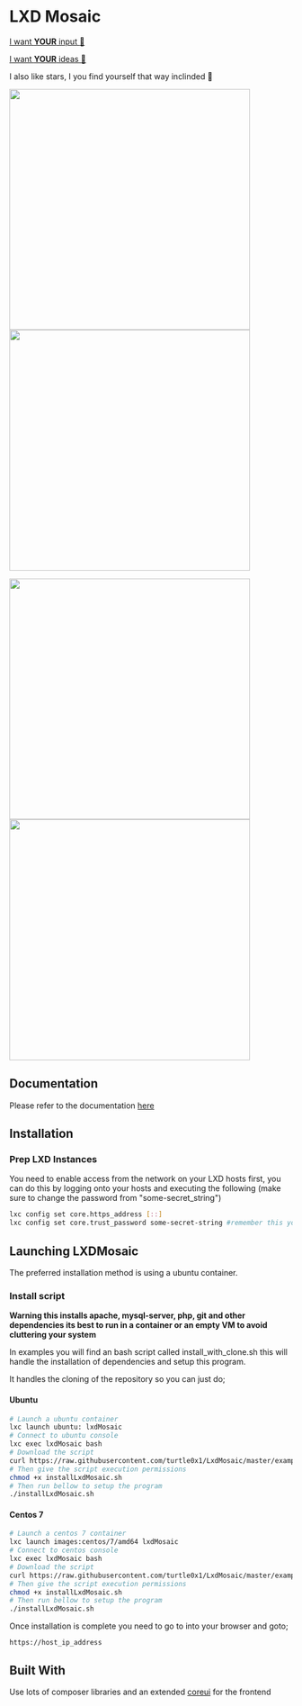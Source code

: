 # LXD Mosaic
<a href="https://github.com/turtle0x1/LxdMosaic/labels/more%20input%20required">I want <b>YOUR</b> input :loudspeaker:</a> 

<a href="https://github.com/turtle0x1/LxdMosaic/issues/new?assignees=&labels=&template=feature_request.md&title=">I want <b>YOUR</b> ideas :thought_balloon:</a> 

I also like stars, I you find yourself that way inclinded :angel:


<img src="https://i.imgur.com/Rc2Hupi.png" width="428"> <img src="https://i.imgur.com/mRfbtOP.png" width="428">

<img src="https://i.imgur.com/AhkgYnG.png" width="428"><img src="https://i.imgur.com/dY3ArHg.png" width="428">

## Documentation

Please refer to the documentation <a href="https://lxdmosaic.readthedocs.io/en/latest/"> here </a>

## Installation

### Prep LXD Instances

You need to enable access from the network on your LXD hosts first, you can do this by logging onto your hosts and executing the following (make sure to change the password from "some-secret_string")

```bash
lxc config set core.https_address [::]
lxc config set core.trust_password some-secret-string #remember this you will be asked later
```

## Launching LXDMosaic

The preferred installation method is using a ubuntu container.

### Install script
**Warning this installs apache, mysql-server, php, git and other
dependencies its best to run in a container or an empty VM to avoid cluttering
your system**

In examples you will find an bash script called install_with_clone.sh this will
handle the installation of dependencies and setup this program.

It handles the cloning of the repository so you can just do;
#### Ubuntu
```bash
# Launch a ubuntu container
lxc launch ubuntu: lxdMosaic
# Connect to ubuntu console
lxc exec lxdMosaic bash
# Download the script
curl https://raw.githubusercontent.com/turtle0x1/LxdMosaic/master/examples/install_with_clone.sh >> installLxdMosaic.sh
# Then give the script execution permissions
chmod +x installLxdMosaic.sh
# Then run bellow to setup the program
./installLxdMosaic.sh
```
#### Centos 7
```bash
# Launch a centos 7 container
lxc launch images:centos/7/amd64 lxdMosaic
# Connect to centos console
lxc exec lxdMosaic bash
# Download the script
curl https://raw.githubusercontent.com/turtle0x1/LxdMosaic/master/examples/install_with_clone_centos7.sh >> installLxdMosaic.sh
# Then give the script execution permissions
chmod +x installLxdMosaic.sh
# Then run bellow to setup the program
./installLxdMosaic.sh
```

Once installation is complete you need to go to into your browser and goto;

`https://host_ip_address`

## Built With

Use lots of composer libraries and an extended [coreui](https://coreui.io/) for the frontend
